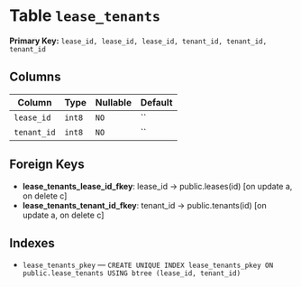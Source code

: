 # Table `lease_tenants`

**Primary Key:** `lease_id, lease_id, lease_id, tenant_id, tenant_id, tenant_id`

## Columns

| Column | Type | Nullable | Default |
|---|---|---|---|
| `lease_id` | `int8` | `NO` | `` |
| `tenant_id` | `int8` | `NO` | `` |

## Foreign Keys

- **lease_tenants_lease_id_fkey**: lease_id → public.leases(id) [on update a, on delete c]
- **lease_tenants_tenant_id_fkey**: tenant_id → public.tenants(id) [on update a, on delete c]

## Indexes

- `lease_tenants_pkey` — `CREATE UNIQUE INDEX lease_tenants_pkey ON public.lease_tenants USING btree (lease_id, tenant_id)`